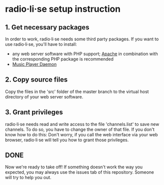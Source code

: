# radio·li·se setup instruction

## 1. Get necessary packages

In order to work, radio·li·se needs some third party packages. If you want to use radio·li·se, you'll have to install:

* any web server software with PHP support; [Apache](https://github.com/apache/httpd) in combination with the corresponding PHP package is recommended
* [Music Player Daemon](https://github.com/MaxKellermann/MPD)

## 2. Copy source files

Copy the files in the 'src' folder of the master branch to the virtual host directory of your web server software.

## 3. Grant privileges

radio·li·se needs read and write access to the file 'channels.list' to save new channels. To do so, you have to change the owner of that file. If you don't know how to do this: Don't worry, if you call the web interface via your web browser, radio·li·se will tell you how to grant those privileges.

## DONE

Now we're ready to take off! If something doesn't work the way you expected, you may always use the issues tab of this repository. Someone will try to help you out.
